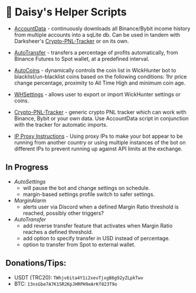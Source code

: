 # :blossom: Daisy's Helper Scripts

- [AccountData](https://github.com/daisy613/accountData) - continuously downloads all Binance/Bybit income history from multiple accounts into a sqLite db.
Can be used in tandem with Darksheer's [Crypto-PNL-Tracker](https://github.com/drksheer/Crypto-PNL-Tracker) or on its own.

- [AutoTransfer](https://github.com/daisy613/autoTransfer) - transfers a percentage of profits automatically, from Binance Futures to Spot wallet, at a predefined interval.

- [AutoCoins](https://github.com/daisy613/autoCoins) - dynamically controls the coin list in WickHunter bot to blacklist/un-blacklist coins based on the following conditions: 1hr price change percentage, proximity to All Time High and minimum coin age.

- [WHSettings](https://github.com/daisy613/whSettings) - allows user to export or import WickHunter settings or coins.

- [Crypto-PNL-Tracker](https://github.com/drksheer/Crypto-PNL-Tracker) - generic crypto PNL tracker which can work with Binance, Bybit or your own data.
 Use AccountData script in conjunction with the tracker for automatic imports.
 
- [IP Proxy Instructions](https://gist.github.com/daisy613/ea803117a3d33418a3a03dbeb0553be3#file-proxy-ip-instructions-md) - Using proxy IPs to make your bot appear to be running from another country or using multiple instances of the bot on different IPs to prevent running up against API limits at the exchange.
 
## In Progress
- _AutoSettings_ 
  - will pause the bot and change settings on schedule.
  - margin-based settings profile switch to safer settings.
- _MarginAlarm_ 
  - alerts user via Discord when a defined Margin Ratio threshold is reached, possibly other triggers?
- _AutoTransfer_
  - add reverse transfer feature that activates when Margin Ratio reaches a defined threshold.
  - add option to specify transfer in USD instead of percentage.
  - option to transfer from Spot to external wallet.

## Donations/Tips:
- USDT (TRC20): `TWhjv6ita4Y1i2xevTjxgB6g92yZLpkTwv`
- BTC: `13nsGbe7A7K1SR2KpJHRPH9eArKf823T9o`
